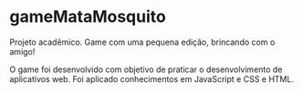 # gameMataMosquito
Projeto acadêmico. Game com uma pequena edição, brincando com o amigo!

O game foi desenvolvido com objetivo de praticar o desenvolvimento de aplicativos web.
Foi aplicado conhecimentos em JavaScript e CSS e HTML.
